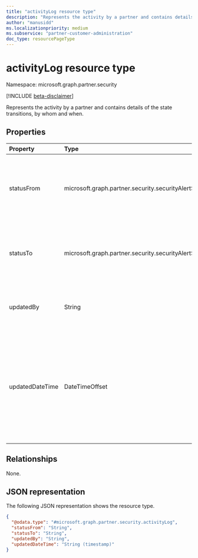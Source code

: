 ```yaml
---
title: "activityLog resource type"
description: "Represents the activity by a partner and contains details of the state transitions, by whom and when."
author: "manusidd"
ms.localizationpriority: medium
ms.subservice: "partner-customer-administration"
doc_type: resourcePageType
---
```


# activityLog resource type

Namespace: microsoft.graph.partner.security

[!INCLUDE [beta-disclaimer](../../includes/beta-disclaimer.md)]

Represents the activity by a partner and contains details of the state transitions, by whom and when.

## Properties
|Property|Type|Description|
|:---|:---|:---|
|statusFrom|microsoft.graph.partner.security.securityAlertStatus|The status of the alert before the status update activity by the partner. The possible values are: `active`, `resolved`, `investigating`, `unknownFutureValue`.|
|statusTo|microsoft.graph.partner.security.securityAlertStatus|The status of the alert after the status update activity by the partner. The possible values are: `active`, `resolved`, `investigating`, `unknownFutureValue`.|
|updatedBy|String|The UPN of the partner user who did the status update activity. This attribute is set by the system.|
|updatedDateTime|DateTimeOffset|The date and time for the status update activity. This attribute is set by the system. The timestamp type represents date and time information using ISO 8601 format and is always in UTC. For example, midnight UTC on Jan 1, 2014 is `2014-01-01T00:00:00Z`.|

## Relationships
None.

## JSON representation
The following JSON representation shows the resource type.
<!-- {
  "blockType": "resource",
  "@odata.type": "microsoft.graph.partner.security.activityLog"
}
-->
``` json
{
  "@odata.type": "#microsoft.graph.partner.security.activityLog",
  "statusFrom": "String",
  "statusTo": "String",
  "updatedBy": "String",
  "updatedDateTime": "String (timestamp)"
}
```

